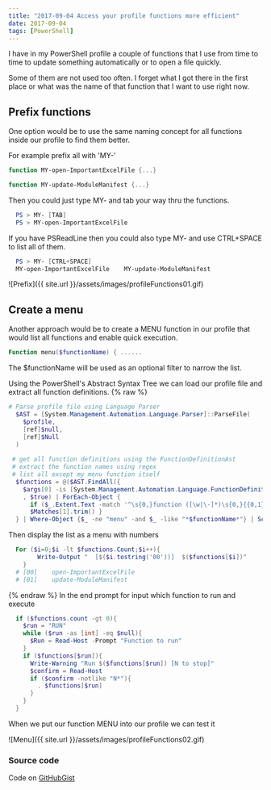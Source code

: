```yaml
---
title: "2017-09-04 Access your profile functions more efficient"
date: 2017-09-04
tags: [PowerShell]
---
```


I have in my PowerShell profile a couple of functions that I use from time to time to update something automatically or to open a file quickly.

Some of them are not used too often. I forget what I got there in the first place or what was the name of that function that I want to use right now.

## Prefix functions
One option would be to use the same naming concept for all functions inside our profile to find them better.

For example prefix all with 'MY-'

```powershell
function MY-open-ImportantExcelFile {...}

function MY-update-ModuleManifest {...}
```

Then you could just type MY- and tab your way thru the functions.

```powershell
  PS > MY- [TAB]
  PS > MY-open-ImportantExcelFile
```

If you have PSReadLine then you could also type MY- and use CTRL+SPACE to list all of them.
```powershell
  PS > MY- [CTRL+SPACE]
  MY-open-ImportantExcelFile    MY-update-ModuleManifest 
```

![Prefix]({{ site.url }}/assets/images/profileFunctions01.gif)

## Create a menu
Another approach would be to create a MENU function in our profile that would list all functions and enable quick execution.

```powershell
Function menu($functionName) { ......
```
The $functionName will be used as an optional filter to narrow the list.

Using the PowerShell's Abstract Syntax Tree we can load our profile file and extract all function definitions.
{% raw %}
```powershell
# Parse profile file using Language Parser
  $AST = [System.Management.Automation.Language.Parser]::ParseFile(
    $profile,
    [ref]$null,
    [ref]$Null
  )
 
 # get all function definitions using the FunctionDefinitionAst
 # extract the function names using regex
 # list all except my menu function itself
  $functions = @($AST.FindAll({
    $args[0] -is [System.Management.Automation.Language.FunctionDefinitionAst]}
    , $true) | ForEach-Object {
      if ($_.Extent.Text -match '^\s{0,}function ([\w|\-]*)\s{0,}{{0,1}'){
      $Matches[1].trim() }
  } | Where-Object {$_ -ne "menu" -and $_ -like "*$functionName*"} | Sort-Object)
```
Then display the list as a menu with numbers

```powershell
  For ($i=0;$i -lt $functions.Count;$i++){				
		Write-Output "	[$($i.tostring('00'))]	$($functions[$i])"
	}
  # [00]    open-ImportantExcelFile
  # [01]    update-ModuleManifest
```
{% endraw %}
In the end prompt for input which function to run and execute
```powershell
  if ($functions.count -gt 0){
    $run = "RUN"
    while ($run -as [int] -eq $null){
      $Run = Read-Host -Prompt "Function to run"
    }
    if ($functions[$run]){
      Write-Warning "Run $($functions[$run]) [N to stop]"
      $confirm = Read-Host 
      if ($confirm -notlike "N*"){
        . $functions[$run]
      }
    }
  }
```

When we put our function MENU into our profile we can test it

![Menu]({{ site.url }}/assets/images/profileFunctions02.gif)

### Source code
Code on [GitHubGist](https://gist.github.com/amnich/5099c5e472150da1d09f5ceb1142765a)
